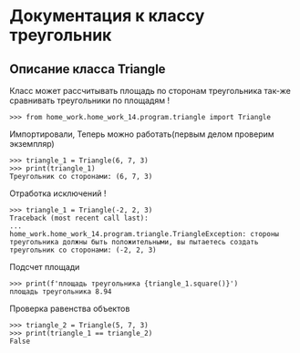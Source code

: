 Документация к классу треугольник
===
Описание класса Triangle
---
Класс может рассчитывать площадь по сторонам треугольника
так-же сравнивать треугольники по площадям !

    >>> from home_work.home_work_14.program.triangle import Triangle

Импортировали, Теперь можно работать(первым делом проверим экземпляр)
    
    >>> triangle_1 = Triangle(6, 7, 3)
    >>> print(triangle_1)
    Треугольник со сторонами: (6, 7, 3)

Отработка исключений !

    >>> triangle_1 = Triangle(-2, 2, 3)
    Traceback (most recent call last):
    ...
    home_work.home_work_14.program.triangle.TriangleException: стороны треугольника должны быть положительными, вы пытаетесь создать треугольник со сторонами: (-2, 2, 3)

Подсчет площади

    >>> print(f'площадь треугольника {triangle_1.square()}')
    площадь треугольника 8.94

Проверка равенства объектов 

    >>> triangle_2 = Triangle(5, 7, 3)
    >>> print(triangle_1 == triangle_2)
    False